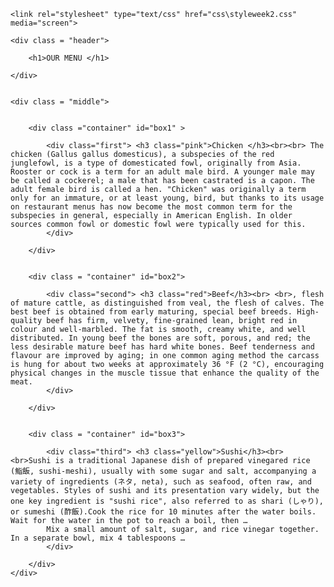 
<html>
<head>
	<meta charset="utf-8">

	<link rel="stylesheet" type="text/css" href="css\styleweek2.css" media="screen">
<title>OUR MENU</title>


</head>
<body>


	<div class = "header">
	
		<h1>OUR MENU </h1>

	</div>


	<div class = "middle">
		

		<div class ="container" id="box1" >
			
			<div class="first"> <h3 class="pink">Chicken </h3><br><br> The chicken (Gallus gallus domesticus), a subspecies of the red junglefowl, is a type of domesticated fowl, originally from Asia. Rooster or cock is a term for an adult male bird. A younger male may be called a cockerel; a male that has been castrated is a capon. The adult female bird is called a hen. "Chicken" was originally a term only for an immature, or at least young, bird, but thanks to its usage on restaurant menus has now become the most common term for the subspecies in general, especially in American English. In older sources common fowl or domestic fowl were typically used for this.
 			</div>

		</div>


		<div class = "container" id="box2">
			
 			<div class="second"> <h3 class="red">Beef</h3><br> <br>, flesh of mature cattle, as distinguished from veal, the flesh of calves. The best beef is obtained from early maturing, special beef breeds. High-quality beef has firm, velvety, fine-grained lean, bright red in colour and well-marbled. The fat is smooth, creamy white, and well distributed. In young beef the bones are soft, porous, and red; the less desirable mature beef has hard white bones. Beef tenderness and flavour are improved by aging; in one common aging method the carcass is hung for about two weeks at approximately 36 °F (2 °C), encouraging physical changes in the muscle tissue that enhance the quality of the meat.
 			</div>

 		</div>


 		<div class = "container" id="box3">
 			
 			<div class="third"> <h3 class="yellow">Sushi</h3><br> <br>Sushi is a traditional Japanese dish of prepared vinegared rice (鮨飯, sushi-meshi), usually with some sugar and salt, accompanying a variety of ingredients (ネタ, neta), such as seafood, often raw, and vegetables. Styles of sushi and its presentation vary widely, but the one key ingredient is "sushi rice", also referred to as shari (しゃり), or sumeshi (酢飯).Cook the rice for 10 minutes after the water boils. Wait for the water in the pot to reach a boil, then …
			Mix a small amount of salt, sugar, and rice vinegar together. In a separate bowl, mix 4 tablespoons …
			</div>
	
 		</div>
	</div>

</body>
</html>
